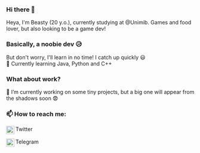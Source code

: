 ### Hi there 👋
Heya, I'm Beasty (20 y.o.), currently studying at @Unimib. Games and food lover, but also looking to be a game dev!

### Basically, a noobie dev 😥
But don't worry, I'll learn in no time! I catch up quickly 😃
<br />
🌱 Currently learning Java, Python and C++

### What about work?
🔭 I’m currently working on some tiny projects, but a big one will appear from the shadows soon 😨

### 📫 How to reach me:
[<img align="left" alt="twittersvg | Twitter" width="22px" src="https://image.flaticon.com/icons/png/512/145/145812.png" />][twitter] Twitter
<br />
<br />
[<img align="left" alt="telegramsvg | Telegram" width="22px" src="https://telegram.org/img/t_logo.svg?1" />][telegram] Telegram
<br />

[twitter]: https://twitter.com/hi_im_beasty
[telegram]: https://telegram.im/hi_im_beasty
